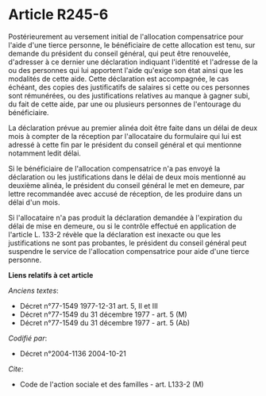 # Article R245-6

Postérieurement au versement initial de l'allocation compensatrice pour l'aide d'une tierce personne, le bénéficiaire de
cette allocation est tenu, sur demande du président du conseil général, qui peut être renouvelée, d'adresser à ce dernier une
déclaration indiquant l'identité et l'adresse de la ou des personnes qui lui apportent l'aide qu'exige son état ainsi que les
modalités de cette aide. Cette déclaration est accompagnée, le cas échéant, des copies des justificatifs de salaires si cette
ou ces personnes sont rémunérées, ou des justifications relatives au manque à gagner subi, du fait de cette aide, par une ou
plusieurs personnes de l'entourage du bénéficiaire.

La déclaration prévue au premier alinéa doit être faite dans un délai de deux mois à compter de la réception par
l'allocataire du formulaire qui lui est adressé à cette fin par le président du conseil général et qui mentionne notamment
ledit délai.

Si le bénéficiaire de l'allocation compensatrice n'a pas envoyé la déclaration ou les justifications dans le délai de deux
mois mentionné au deuxième alinéa, le président du conseil général le met en demeure, par lettre recommandée avec accusé de
réception, de les produire dans un délai d'un mois.

Si l'allocataire n'a pas produit la déclaration demandée à l'expiration du délai de mise en demeure, ou si le contrôle
effectué en application de l'article L. 133-2 révèle que la déclaration est inexacte ou que les justifications ne sont pas
probantes, le président du conseil général peut suspendre le service de l'allocation compensatrice pour aide d'une tierce
personne.

**Liens relatifs à cet article**

_Anciens textes_:

  - Décret n°77-1549 1977-12-31 art. 5, II et III
  - Décret n°77-1549 du 31 décembre 1977 - art. 5 (M)
  - Décret n°77-1549 du 31 décembre 1977 - art. 5 (Ab)

_Codifié par_:

  - Décret n°2004-1136 2004-10-21

_Cite_:

  - Code de l'action sociale et des familles - art. L133-2 (M)
